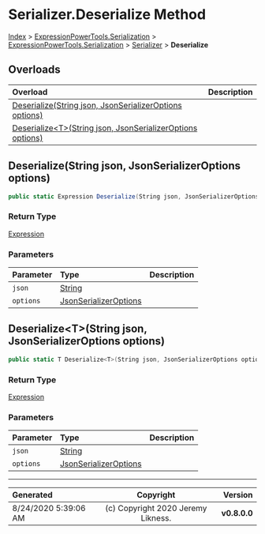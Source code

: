﻿# Serializer.Deserialize Method

[Index](../index.md) > [ExpressionPowerTools.Serialization](ExpressionPowerTools.Serialization.a.md) > [ExpressionPowerTools.Serialization](ExpressionPowerTools.Serialization.n.md) > [Serializer](ExpressionPowerTools.Serialization.Serializer.cs.md) > **Deserialize**



## Overloads

| Overload | Description |
| :-- | :-- |
| [Deserialize(String json, JsonSerializerOptions options)](#deserializestring-json-jsonserializeroptions-options) |  |
| [Deserialize&lt;T>(String json, JsonSerializerOptions options)](#deserializetstring-json-jsonserializeroptions-options) |  |
## Deserialize(String json, JsonSerializerOptions options)



```csharp
public static Expression Deserialize(String json, JsonSerializerOptions options)
```

### Return Type

 [Expression](https://docs.microsoft.com/dotnet/api/system.linq.expressions.expression) 

### Parameters

| Parameter | Type | Description |
| :-- | :-- | :-- |
| `json` | [String](https://docs.microsoft.com/dotnet/api/system.string) |  |
| `options` | [JsonSerializerOptions](https://docs.microsoft.com/dotnet/api/system.text.json.jsonserializeroptions) |  |


## Deserialize&lt;T>(String json, JsonSerializerOptions options)



```csharp
public static T Deserialize<T>(String json, JsonSerializerOptions options)
```

### Return Type

 [Expression](https://docs.microsoft.com/dotnet/api/system.linq.expressions.expression) 

### Parameters

| Parameter | Type | Description |
| :-- | :-- | :-- |
| `json` | [String](https://docs.microsoft.com/dotnet/api/system.string) |  |
| `options` | [JsonSerializerOptions](https://docs.microsoft.com/dotnet/api/system.text.json.jsonserializeroptions) |  |



---

| Generated | Copyright | Version |
| :-- | :-: | --: |
| 8/24/2020 5:39:06 AM | (c) Copyright 2020 Jeremy Likness. | **v0.8.0.0** |
